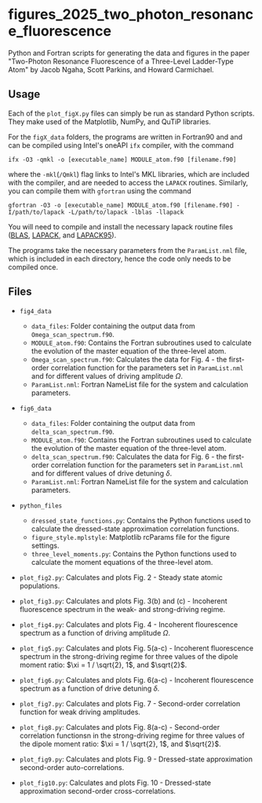 # figures_2025_two_photon_resonance_fluorescence

Python and Fortran scripts for generating the data and figures in the paper "Two-Photon Resonance Fluorescence of a Three-Level Ladder-Type Atom" by Jacob Ngaha, Scott Parkins, and Howard Carmichael.

## Usage
Each of the `plot_figX.py` files can simply be run as standard Python scripts. They make used of the Matplotlib, NumPy, and QuTiP libraries.

For the `figX_data` folders, the programs are written in Fortran90 and and can be compiled using Intel's oneAPI `ifx` compiler, with the command
```
ifx -O3 -qmkl -o [executable_name] MODULE_atom.f90 [filename.f90]
```
where the `-mkl`(`/Qmkl`) flag links to Intel's MKL libraries, which are included with the compiler, and are needed to access the `LAPACK` routines. Similarly, you can compile them with `gfortran` using the command
```
gfortran -O3 -o [executable_name] MODULE_atom.f90 [filename.f90] -I/path/to/lapack -L/path/to/lapack -lblas -llapack
```
You will need to compile and install the necessary lapack routine files ([BLAS](https://www.netlib.org/blas/), [LAPACK](https://www.netlib.org/lapack), and [LAPACK95](https://www.netlib.org/lapack95)).

The programs take the necessary parameters from the `ParamList.nml` file, which is included in each directory, hence the code only needs to be compiled once.

## Files
- `fig4_data`
  - `data_files`: Folder containing the output data from `Omega_scan_spectrum.f90`.
  - `MODULE_atom.f90`: Contains the Fortran subroutines used to calculate the evolution of the master equation of the three-level atom.
  - `Omega_scan_spectrum.f90`: Calculates the data for Fig. 4 - the first-order correlation function for the parameters set in `ParamList.nml` and for different values of driving amplitude $\Omega$. 
  - `ParamList.nml`: Fortran NameList file for the system and calculation parameters.

- `fig6_data`
  - `data_files`: Folder containing the output data from `delta_scan_spectrum.f90`.
  - `MODULE_atom.f90`: Contains the Fortran subroutines used to calculate the evolution of the master equation of the three-level atom.
  - `delta_scan_spectrum.f90`: Calculates the data for Fig. 6 - the first-order correlation function for the parameters set in `ParamList.nml` and for different values of drive detuning $\delta$. 
  - `ParamList.nml`: Fortran NameList file for the system and calculation parameters.

- `python_files`
  - `dressed_state_functions.py`: Contains the Python functions used to calculate the dressed-state approximation correlation functions.
  - `figure_style.mplstyle`: Matplotlib rcParams file for the figure settings.
  - `three_level_moments.py`: Contains the Python functions used to calculate the moment equations of the three-level atom.

- `plot_fig2.py`: Calculates and plots Fig. 2 - Steady state atomic populations.

- `plot_fig3.py`: Calculates and plots Fig. 3(b) and (c) - Incoherent fluorescence spectrum in the weak- and strong-driving regime.

- `plot_fig4.py`: Calculates and plots Fig. 4 - Incoherent flourescence spectrum as a function of driving amplitude $\Omega$.

- `plot_fig5.py`: Calculates and plots Fig. 5(a-c) - Incoherent fluorescence spectrum in the strong-driving regime for three values of the dipole moment ratio: $\xi = 1 / \sqrt{2}, 1$, and $\sqrt{2}$.

- `plot_fig6.py`: Calculates and plots Fig. 6(a-c) - Incoherent flourescence spectrum as a function of drive detuning $\delta$.

- `plot_fig7.py`: Calculates and plots Fig. 7 - Second-order correlation function for weak driving amplitudes.

- `plot_fig8.py`: Calculates and plots Fig. 8(a-c) - Second-order correlation functionsn in the strong-driving regime for three values of the dipole moment ratio: $\xi = 1 / \sqrt{2}, 1$, and $\sqrt{2}$.

- `plot_fig9.py`: Calculates and plots Fig. 9 - Dressed-state approximation second-order auto-correlations.

- `plot_fig10.py`: Calculates and plots Fig. 10 - Dressed-state approximation second-order cross-correlations.